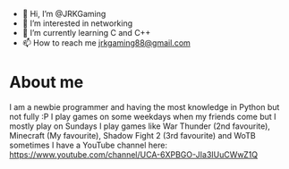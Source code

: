 - 👋 Hi, I’m @JRKGaming
- 👀 I’m interested in networking
- 🌱 I’m currently learning C and C++
- 📫 How to reach me jrkgaming88@gmail.com

# About me
I am a newbie programmer and having the most knowledge in Python but not fully :P
I play games on some weekdays when my friends come but I mostly play on Sundays
I play games like War Thunder (2nd favourite), Minecraft (My favourite), Shadow Fight 2 (3rd favourite) and WoTB sometimes
I have a YouTube channel here: https://www.youtube.com/channel/UCA-6XPBGO-JIa3IUuCWwZ1Q


<!---
JRKGaming/JRKGaming is a ✨ special ✨ repository because its `README.md` (this file) appears on your GitHub profile.
You can click the Preview link to take a look at your changes.
--->
